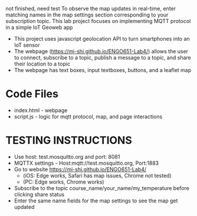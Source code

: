 not finished, need test
To observe the map updates in real-time, enter matching names in the map settings section corresponding to your subscription topic.
 This lab project focuses on implementing MQTT protocol in a simple IoT Geoweb app
- This project uses javascript geolocation API to turn smartphones into an IoT sensor
- The webpage (https://mj-shi.github.io/ENGO651-Lab4/) allows the user to connect, subscribe to a topic, publish a message to a topic, and share their location to a topic
- The webpage has text boxes, input textboxes, buttons, and a leaflet map

# Code Files
- index.html - webpage 
- script.js - logic for mqtt protocol, map, and page interactions

# TESTING INSTRUCTIONS
- Use host: test.mosquitto.org and port: 8081
- MQTTX settings - Host:mqtt://test.mosquitto.org, Port:1883
- Go to website https://mj-shi.github.io/ENGO651-Lab4/ 
    - (iOS: Edge works, Safari has map issues, Chrome not tested)
    - (PC: Edge works, Chrome works)
- Subscribe to the topic course_name/your_name/my_temperature before clicking share status
- Enter the same name fields for the map settings to see the map get updated
